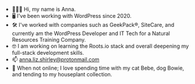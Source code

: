 - 👱🏼‍♀️ Hi, my name is Anna.
- 🖥️ I've been working with WordPress since 2020.
- 🛠️ I've worked with companies such as GeekPack®, SiteCare, and currently am the WordPress Developer and IT Tech for a Natural Resources Training Company.
- 🤓 I am working on learning the Roots.io stack and overall deepening my full-stack development skills.
- 📫 anna.liz.shirley@protonmail.com
- 💖 When not online; I love spending time with my cat Bebe, dog Bowie, and tending to my houseplant collection.

<!---
annalizshirley/annalizshirley is a ✨ special ✨ repository because its `README.md` (this file) appears on your GitHub profile.
You can click the Preview link to take a look at your changes.
--->
